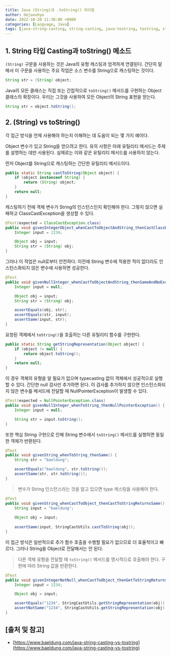 ```yaml
---
title: Java (String)과 .toString() 차이점
author: dejavuhyo
date: 2022-10-20 11:30:00 +0900
categories: [Language, Java]
tags: [java-string-casting, string-casting, java-tostring, tostring, string-casting-tostring, differences-string-casting-tostring]
---
```


## 1. String 타입 Casting과 toString() 메소드
`(String)` 구문을 사용하는 것은 Java의 유형 캐스팅과 엄격하게 연결된다. 간단히 말해서 이 구문을 사용하는 주요 작업은 소스 변수를 String으로 캐스팅하는 것이다.

```java
String str = (String) object;
```

Java의 모든 클래스는 직접 또는 간접적으로 `toString()` 메서드를 구현하는 Object 클래스의 확장이다. 우리는 그것을 사용하여 모든 Object의 String 표현을 얻는다.

```java
String str = object.toString();
```

## 2. (String) vs toString()
각 접근 방식을 언제 사용해야 하는지 이해하는 데 도움이 되는 몇 가지 예이다.

Object 변수가 있고 String을 얻으려고 한다. 유의 사항은 아래 유틸리티 메서드는 주제를 설명하는 데만 사용된다. 실제로는 이와 같은 유틸리티 메서드를 사용하지 않는다.

먼저 Object를 String으로 캐스팅하는 간단한 유틸리티 메서드이다.

```java
public static String castToString(Object object) {
    if (object instanceof String) {
        return (String) object;
    }
    return null;
}
```

캐스팅하기 전에 객체 변수가 String의 인스턴스인지 확인해야 한다. 그렇지 않으면 실패하고 ClassCastException을 생성할 수 있다.

```java
@Test(expected = ClassCastException.class)
public void givenIntegerObject_whenCastToObjectAndString_thenCastClassException() {
    Integer input = 1234;

    Object obj = input;
    String str = (String) obj;
}
```

그러나 이 작업은 null로부터 안전하다. 이전에 String 변수에 적용한 적이 없더라도 인스턴스화되지 않은 변수에 사용하면 성공한다.

```java
@Test
public void givenNullInteger_whenCastToObjectAndString_thenSameAndNoException() {
    Integer input = null;

    Object obj = input;
    String str = (String) obj;

    assertEquals(obj, str);
    assertEquals(str, input);
    assertSame(input, str);
}
```

요청된 객체에서 `toString()`을 호출하는 다른 유틸리티 함수를 구현한다.

```java
public static String getStringRepresentation(Object object) {
    if (object != null) {
        return object.toString();
    }
    return null;
}
```

이 경우 객체의 유형을 알 필요가 없으며 typecasting 없이 객체에서 성공적으로 실행할 수 있다. 간단한 null 검사만 추가하면 된다. 이 검사를 추가하지 않으면 인스턴스화되지 않은 변수를 메서드에 전달할 때 NullPointerException이 발생할 수 있다.

```java
@Test(expected = NullPointerException.class)
public void givenNullInteger_whenToString_thenNullPointerException() {
    Integer input = null;

    String str = input.toString();
}
```

또한 핵심 String 구현으로 인해 String 변수에서 `toString()` 메서드를 실행하면 동일한 객체가 반환된다.

```java
@Test
public void givenString_whenToString_thenSame() {
    String str = "baeldung";

    assertEquals("baeldung", str.toString());
    assertSame(str, str.toString());
}
```

> 변수가 String 인스턴스라는 것을 알고 있으면 type 캐스팅을 사용해야 한다.

```java
@Test
public void givenString_whenCastToObject_thenCastToStringReturnsSame() {
    String input = "baeldung";
    
    Object obj = input;
    
    assertSame(input, StringCastUtils.castToString(obj));
}
```

이 접근 방식은 일반적으로 추가 함수 호출을 수행할 필요가 없으므로 더 효율적이고 빠르다. 그러나 String을 Object로 전달해서는 안 된다.

> 다른 객체 유형을 전달할 때 `toString()` 메서드를 명시적으로 호출해야 한다. 구현에 따라 String 값을 반환한다.

```java
@Test
public void givenIntegerNotNull_whenCastToObject_thenGetToStringReturnsString() {
    Integer input = 1234;

    Object obj = input;

    assertEquals("1234", StringCastUtils.getStringRepresentation(obj));
    assertNotSame("1234", StringCastUtils.getStringRepresentation(obj));
}
```

## [출처 및 참고]
* [https://www.baeldung.com/java-string-casting-vs-tostring](https://www.baeldung.com/java-string-casting-vs-tostring)
